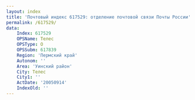 ```yaml
---
layout: index
title: 'Почтовый индекс 617529: отделение почтовой связи Почты России'
permalink: /617529/
data:
    Index: 617529
    OPSName: Телес
    OPSType: О
    OPSSubm: 617839
    Region: 'Пермский край'
    Autonom: ''
    Area: 'Уинский район'
    City: Телес
    City1: ''
    ActDate: '20050914'
    IndexOld: ''
---
```

